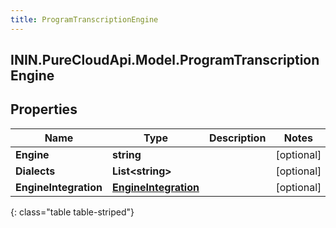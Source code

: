 ```yaml
---
title: ProgramTranscriptionEngine
---
```

## ININ.PureCloudApi.Model.ProgramTranscriptionEngine

## Properties

|Name | Type | Description | Notes|
|------------ | ------------- | ------------- | -------------|
| **Engine** | **string** |  | [optional] |
| **Dialects** | **List&lt;string&gt;** |  | [optional] |
| **EngineIntegration** | [**EngineIntegration**](EngineIntegration.html) |  | [optional] |
{: class="table table-striped"}


